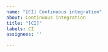 ```yaml
---
name: "[CI] Continuous integration"
about: Continuous integration
title: "[CI]"
labels: CI
assignees: ''

---
```




